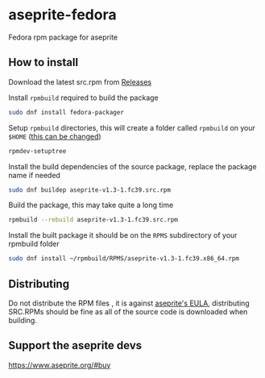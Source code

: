 # aseprite-fedora

Fedora rpm package for aseprite

## How to install

Download the latest src.rpm from [Releases](https://github.com/kaanyalova/aseprite-fedora/releases)

Install `rpmbuild` required to build the package

```sh
sudo dnf install fedora-packager
```

Setup `rpmbuild` directories, this will create a folder called `rpmbuild` on your `$HOME` ([this can be changed](https://unix.stackexchange.com/a/553187))

```sh
rpmdev-setuptree
```

Install the build dependencies of the source package, replace the package name if needed

```sh
sudo dnf buildep aseprite-v1.3-1.fc39.src.rpm
```

Build the package, this may take quite a long time

```sh
rpmbuild --rebuild aseprite-v1.3-1.fc39.src.rpm
```

Install the built package it should be on the `RPMS` subdirectory of your rpmbuild folder

```sh
sudo dnf install ~/rpmbuild/RPMS/aseprite-v1.3-1.fc39.x86_64.rpm

```

## Distributing

Do not distribute the RPM files , it is against [aseprite's EULA](https://github.com/aseprite/aseprite/blob/main/EULA.txt), distributing SRC.RPMs should be fine as all of the source code is downloaded when building.

## Support the aseprite devs

https://www.aseprite.org/#buy

